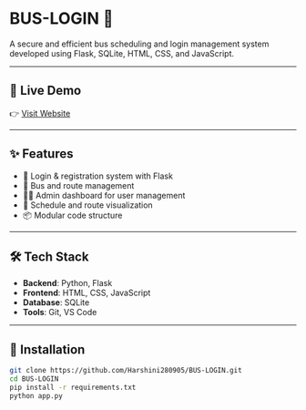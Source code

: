 # BUS-LOGIN 🚌

A secure and efficient bus scheduling and login management system developed using Flask, SQLite, HTML, CSS, and JavaScript.

---

## 🔗 Live Demo

👉 [Visit Website](https://bus-login.onrender.com)

---

## ✨ Features

- 🔐 Login & registration system with Flask  
- 🚌 Bus and route management  
- 🧑‍💼 Admin dashboard for user management  
- 📅 Schedule and route visualization  
- 📦 Modular code structure  

---

## 🛠️ Tech Stack

- **Backend**: Python, Flask  
- **Frontend**: HTML, CSS, JavaScript  
- **Database**: SQLite  
- **Tools**: Git, VS Code  

---

## 🚀 Installation

```bash
git clone https://github.com/Harshini280905/BUS-LOGIN.git
cd BUS-LOGIN
pip install -r requirements.txt
python app.py
